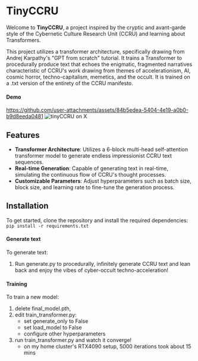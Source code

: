 # TinyCCRU

Welcome to **TinyCCRU**, a project inspired by the cryptic and avant-garde style of the Cybernetic Culture Research Unit (CCRU) and learning about Transformers. 

This project utilizes a transformer architecture, specifically drawing from Andrej Karpathy's "GPT from scratch" tutorial. It trains a Transformer to procedurally produce text that echoes the enigmatic, fragmented narratives characteristic of CCRU's work drawing from themes of accelerationism, AI, cosmic horror, techno-capitalism, memetics, and the occult. It is trained on a .txt version of the entirety of the CCRU manifesto.

#### Demo
https://github.com/user-attachments/assets/84b5edea-5404-4e19-a0b0-b9d8eeda0481
![tinyCCRU on X](https://x.com/FarkasTim/status/1882392934588489959 "tinyCCRU in action")


## Features

- **Transformer Architecture**: Utilizes a 6-block multi-head self-attention transformer model to generate endless impressionist CCRU text sequences.
- **Real-time Generation**: Capable of generating text in real-time, simulating the continuous flow of CCRU's thought processes.
- **Customizable Parameters**: Adjust hyperparameters such as batch size, block size, and learning rate to fine-tune the generation process.

## Installation

To get started, clone the repository and install the required dependencies: `pip install -r requirements.txt`


#### Generate text
To generate text:
1. Run generate.py to procedurally, infinitely generate CCRU text and lean back and enjoy the vibes of cyber-occult techno-acceleration!

#### Training
To train a new model:
1. delete final_model.pth, 
2. edit train_transformer.py:
    - set generate_only to False 
    - set load_model to False
    - configure other hyperparameters
3. run train_transformer.py and watch it converge!
    - on my home cluster's RTX4090 setup, 5000 iterations took about 15 mins   

